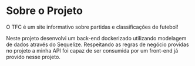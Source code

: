 # Sobre o Projeto

O TFC é um site informativo sobre partidas e classificações de futebol!

Neste projeto desenvolvi um back-end dockerizado utilizando modelagem de dados através do Sequelize. Respeitando as regras de negócio providas no projeto a minha API foi capaz de ser consumida por um front-end já provido nesse projeto.

